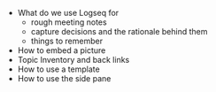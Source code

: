 - What do we use Logseq for
	- rough meeting notes
	- capture decisions and the rationale behind them
	- things to remember
- How to embed a picture
- Topic Inventory and back links
- How to use a template
- How to use the side pane